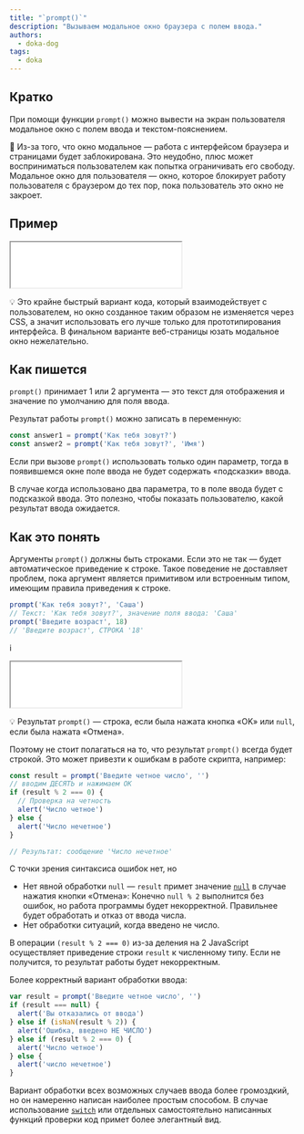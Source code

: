 ```yaml
---
title: "`prompt()`"
description: "Вызываем модальное окно браузера с полем ввода."
authors:
  - doka-dog
tags:
  - doka
---
```


## Кратко

При помощи функции `prompt()` можно вывести на экран пользователя модальное окно c полем ввода и текстом-пояснением.

🤖 Из-за того, что окно модальное — работа с интерфейсом браузера и страницами будет заблокирована. Это неудобно, плюс может восприниматься пользователем как попытка ограничивать его свободу. Модальное окно для пользователя — окно, которое блокирует работу пользователя с браузером до тех пор, пока пользователь это окно не закроет.

## Пример

<iframe title="Название — prompt() — Дока" src="demos/vindi-r-OqZYEe/" height="80"></iframe>

💡 Это крайне быстрый вариант кода, который взаимодействует с пользователем, но окно созданное таким образом не изменяется через CSS, а значит использовать его лучше только для прототипирования интерфейса. В финальном варианте веб-страницы юзать модальное окно нежелательно.

## Как пишется

`prompt()` принимает 1 или 2 аргумента — это текст для отображения и значение по умолчанию для поля ввода.

Результат работы `prompt()` можно записать в переменную:

```js
const answer1 = prompt('Как тебя зовут?')
const answer2 = prompt('Как тебя зовут?', 'Имя')
```

Если при вызове `prompt()` использовать только один параметр, тогда в появившемся окне поле ввода не будет содержать «подсказки» ввода.

В случае когда использовано два параметра, то в поле ввода будет с подсказкой ввода. Это полезно, чтобы показать пользователю, какой результат ввода ожидается.

## Как это понять

Аргументы `prompt()` должны быть строками. Если это не так — будет автоматическое приведение к строке. Такое поведение не доставляет проблем, пока аргумент является примитивом или встроенным типом, имеющим правила приведения к строке.

```js
prompt('Как тебя зовут?', 'Саша')
// Текст: 'Как тебя зовут?', значение поля ввода: 'Саша'
prompt('Введите возраст', 18)
// 'Введите возраст', СТРОКА '18'
```
i
<iframe title="Название — prompt() — Дока" src="demos/vindi-r-jJxjNM/" height="80"></iframe>

💡 Результат `prompt()` — строка, если была нажата кнопка «OK» или `null`, если была нажата «Отмена».

Поэтому не стоит полагаться на то, что результат `prompt()` всегда будет строкой. Это может привезти к ошибкам в работе скрипта, например:

```js
const result = prompt('Введите четное число', '')
// вводим ДЕСЯТЬ и нажимаем ОК
if (result % 2 === 0) {
  // Проверка на четность
  alert('Число четное')
} else {
  alert('Число нечетное')
}

// Результат: сообщение 'Число нечетное'
```

С точки зрения синтаксиса ошибок нет, но

- Нет явной обработки `null` — `result` примет значение [`null`](/js/null-primitive/) в случае нажатия кнопки «Отмена»: Конечно `null % 2` выполнится без ошибок, но работа программы будет некорректной. Правильнее будет обработать и отказ от ввода числа.
- Нет обработки ситуаций, когда введено не число.

В операции `(result % 2 === 0)` из-за деления на 2 JavaScript осуществляет приведение строки `result` к численному типу. Если не получится, то результат работы будет некорректным.

Более корректный вариант обработки ввода:

```js
var result = prompt('Введите четное число', '')
if (result === null) {
  alert('Вы отказались от ввода')
} else if (isNaN(result % 2)) {
  alert('Ошибка, введено НЕ ЧИСЛО')
} else if (result % 2 === 0) {
  alert('Число четное')
} else {
  alert('число нечетное')
}
```

Вариант обработки всех возможных случаев ввода более громоздкий, но он намеренно написан наиболее простым способом. В случае использование [`switch`](/js/switch/) или отдельных самостоятельно написанных функций проверки код примет более элегантный вид.
